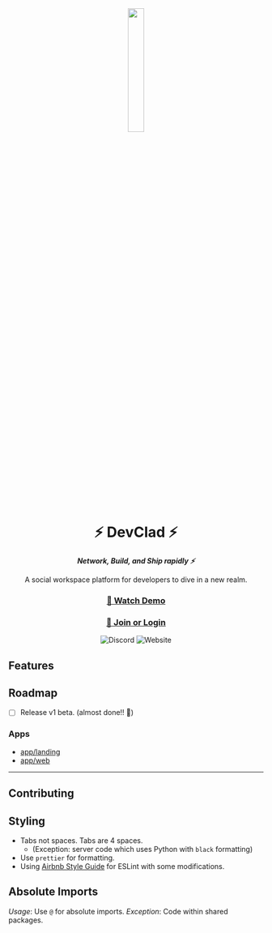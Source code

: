 <div align="center">
    <img src="https://imagedelivery.net/nF-ES6OEyyKZDJvRdLK8oA/011da5ea-039b-4be5-8e63-4461fef0cb00/public" width=25%>
    <h1>⚡ DevClad ⚡</h1>
   <i><b>Network, Build, and Ship rapidly ⚡</b></i>
    <p>A social workspace platform for developers to dive in a new realm.</p>
    <h3>
    <a href="https://youtube.com/">🎥 Watch Demo</a>
    </h3>
    <h3>
    <a href="https://devclad.com/">🔮 Join or Login</a>
    </h3>

![Discord](https://img.shields.io/discord/812804160700284958?color=5865F2&label=Discord&logo=Discord&logoColor=ffffff&style=for-the-badge)
![Website](https://img.shields.io/website?down_color=bloodred&down_message=Systems%20Down&label=DevClad.com&style=for-the-badge&up_color=honeydew&up_message=Running&url=https%3A%2F%2Fdevclad.com)

</div>

## Features

## Roadmap

-   [ ] Release v1 beta. (almost done!! 🎉)

### Apps

-   [app/landing](https://github.com/DevClad-Inc/devclad-client/tree/main/apps/landing)
-   [app/web](https://github.com/DevClad-Inc/devclad-client/tree/main/apps/web)

---

## Contributing

## Styling

-   Tabs not spaces. Tabs are 4 spaces.
    -   (Exception: server code which uses Python with `black` formatting)
-   Use `prettier` for formatting.
-   Using [Airbnb Style Guide](https://github.com/airbnb/javascript) for ESLint with some modifications.

## Absolute Imports

_Usage_: Use `@` for absolute imports.
_Exception_: Code within shared packages.
